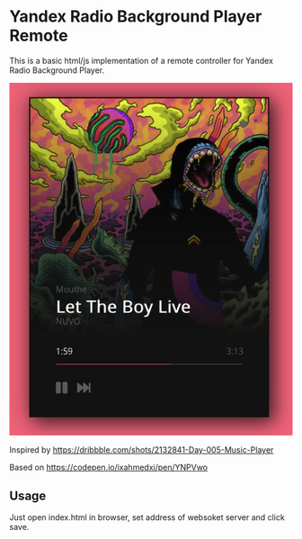 # Yandex Radio Background Player Remote

This is a basic html/js implementation of a remote controller for Yandex Radio Background Player.

![Image of Yaktocat](./screenshot.jpg)


Inspired by https://dribbble.com/shots/2132841-Day-005-Music-Player

Based on https://codepen.io/ixahmedxi/pen/YNPVwo

## Usage

Just open index.html in browser, set address of websoket server and click save.
